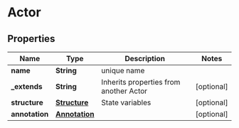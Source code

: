 
# Actor

## Properties
Name | Type | Description | Notes
------------ | ------------- | ------------- | -------------
**name** | **String** | unique name | 
**_extends** | **String** | Inherits properties from another Actor |  [optional]
**structure** | [**Structure**](Structure.md) | State variables |  [optional]
**annotation** | [**Annotation**](Annotation.md) |  |  [optional]



